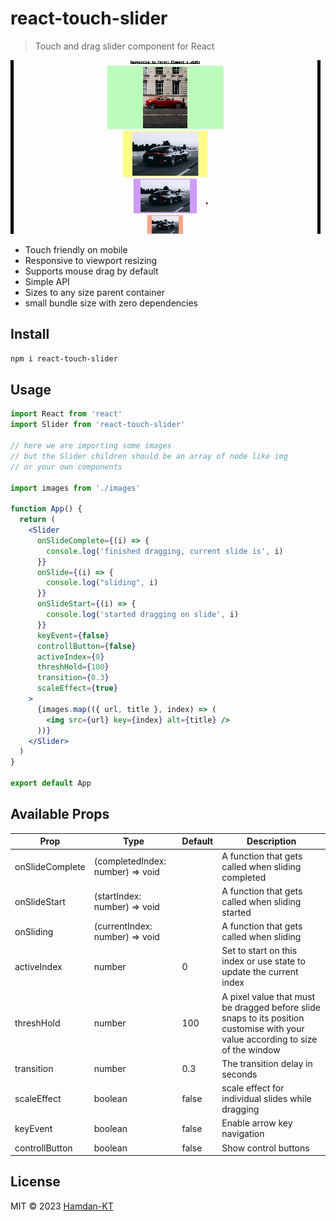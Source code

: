 # react-touch-slider

> Touch and drag slider component for React

![Slider Gif](./touch-slider-demo.gif)

- Touch friendly on mobile
- Responsive to viewport resizing
- Supports mouse drag by default
- Simple API
- Sizes to any size parent container
- small bundle size with zero dependencies

## Install

```bash
npm i react-touch-slider
```

## Usage

```jsx
import React from 'react'
import Slider from 'react-touch-slider'

// here we are importing some images
// but the Slider children should be an array of node like img
// or your own components

import images from './images'

function App() {
  return (
    <Slider
      onSlideComplete={(i) => {
        console.log('finished dragging, current slide is', i)
      }}
      onSlide={(i) => {
        console.log("sliding", i)
      }}
      onSlideStart={(i) => {
        console.log('started dragging on slide', i)
      }}
      keyEvent={false}
      controllButton={false}
      activeIndex={0}
      threshHold={100}
      transition={0.3}
      scaleEffect={true}
    >
      {images.map(({ url, title }, index) => (
        <img src={url} key={index} alt={title} />
      ))}
    </Slider>
  )
}

export default App
```

## Available Props

| Prop            | Type                             | Default | Description                                                         |
| --------------- | -------------------------------- | ------- | ------------------------------------------------------------------- |
| onSlideComplete | (completedIndex: number) => void |         | A function that gets called when sliding completed                            |
| onSlideStart    | (startIndex: number) => void     |         | A function that gets called when sliding started                                |
| onSliding       | (currentIndex: number) => void |         | A function that gets called when sliding
| activeIndex     | number                           | 0       | Set to start on this index or use state to update the current index |
| threshHold      | number                           | 100     | A pixel value that must be dragged before slide snaps to its position customise with your value according to size of the window   |
| transition      | number                           | 0.3     | The transition delay in seconds  |
| scaleEffect     | boolean                          | false   | scale effect for individual slides while dragging                    |
| keyEvent        | boolean                          | false   | Enable arrow key navigation  |
| controllButton  | boolean                          | false   | Show control buttons                  |


## License

MIT © 2023 [Hamdan-KT](https://github.com/Hamdan-KT)
